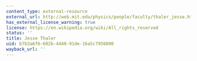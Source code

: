 ```yaml
---
content_type: external-resource
external_url: http://web.mit.edu/physics/people/faculty/thaler_jesse.html
has_external_license_warning: true
license: https://en.wikipedia.org/wiki/All_rights_reserved
status: ''
title: Jesse Thaler
uid: b7b3a6f6-602b-4d40-91de-16a5c7956090
wayback_url: ''
---
```

